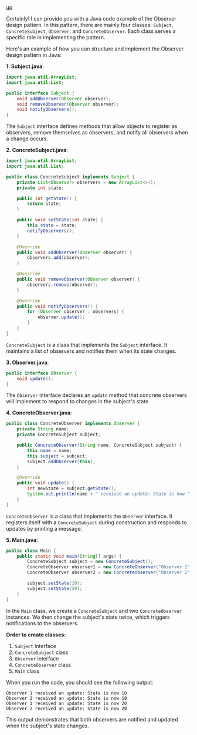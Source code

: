 [up](../README.md)

Certainly! I can provide you with a Java code example of the Observer design pattern. In this pattern, there are mainly four classes: `Subject`, `ConcreteSubject`, `Observer`, and `ConcreteObserver`. Each class serves a specific role in implementing the pattern.

Here's an example of how you can structure and implement the Observer design pattern in Java:

**1. Subject.java**:
```java
import java.util.ArrayList;
import java.util.List;

public interface Subject {
    void addObserver(Observer observer);
    void removeObserver(Observer observer);
    void notifyObservers();
}
```

The `Subject` interface defines methods that allow objects to register as observers, remove themselves as observers, and notify all observers when a change occurs.

**2. ConcreteSubject.java**:
```java
import java.util.ArrayList;
import java.util.List;

public class ConcreteSubject implements Subject {
    private List<Observer> observers = new ArrayList<>();
    private int state;

    public int getState() {
        return state;
    }

    public void setState(int state) {
        this.state = state;
        notifyObservers();
    }

    @Override
    public void addObserver(Observer observer) {
        observers.add(observer);
    }

    @Override
    public void removeObserver(Observer observer) {
        observers.remove(observer);
    }

    @Override
    public void notifyObservers() {
        for (Observer observer : observers) {
            observer.update();
        }
    }
}
```

`ConcreteSubject` is a class that implements the `Subject` interface. It maintains a list of observers and notifies them when its state changes.

**3. Observer.java**:
```java
public interface Observer {
    void update();
}
```

The `Observer` interface declares an `update` method that concrete observers will implement to respond to changes in the subject's state.

**4. ConcreteObserver.java**:
```java
public class ConcreteObserver implements Observer {
    private String name;
    private ConcreteSubject subject;

    public ConcreteObserver(String name, ConcreteSubject subject) {
        this.name = name;
        this.subject = subject;
        subject.addObserver(this);
    }

    @Override
    public void update() {
        int newState = subject.getState();
        System.out.println(name + " received an update: State is now " + newState);
    }
}
```

`ConcreteObserver` is a class that implements the `Observer` interface. It registers itself with a `ConcreteSubject` during construction and responds to updates by printing a message.

**5. Main.java**:
```java
public class Main {
    public static void main(String[] args) {
        ConcreteSubject subject = new ConcreteSubject();
        ConcreteObserver observer1 = new ConcreteObserver("Observer 1", subject);
        ConcreteObserver observer2 = new ConcreteObserver("Observer 2", subject);

        subject.setState(10);
        subject.setState(20);
    }
}
```

In the `Main` class, we create a `ConcreteSubject` and two `ConcreteObserver` instances. We then change the subject's state twice, which triggers notifications to the observers.

**Order to create classes:**
1. `Subject` interface
2. `ConcreteSubject` class
3. `Observer` interface
4. `ConcreteObserver` class
5. `Main` class

When you run the code, you should see the following output:
```
Observer 1 received an update: State is now 10
Observer 2 received an update: State is now 10
Observer 1 received an update: State is now 20
Observer 2 received an update: State is now 20
```

This output demonstrates that both observers are notified and updated when the subject's state changes.

